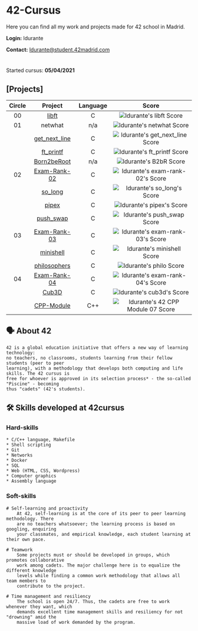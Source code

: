 # 42-Cursus

Here you can find all my work and projects made for 42 school in Madrid.

**Login:** ldurante

**Contact:** ldurante@student.42madrid.com 
#
Started cursus: **05/04/2021**

## [Projects]

|Circle|			Project			| Language | Score | 
|:----:|:----------------:|:--------:|:-----:|
|  00  |[libft](https://github.com/durantecode/libft)|    C     | ![ldurante's libft Score](https://badge42.vercel.app/api/v2/cl39ut85e003009l2dts6pog9/project/2148623) |
|  01  |netwhat     			|   n/a    | ![ldurante's netwhat Score](https://badge42.vercel.app/api/v2/cl39ut85e003009l2dts6pog9/project/2161526) |
|      |[get_next_line](https://github.com/durantecode/get_next_line)			|    C     | ![ldurante's get_next_line Score](https://badge42.vercel.app/api/v2/cl39ut85e003009l2dts6pog9/project/2161526) |
|      |[ft_printf](https://github.com/durantecode/ft_printf)   			|    C     | ![ldurante's ft_printf Score](https://badge42.vercel.app/api/v2/cl39ut85e003009l2dts6pog9/project/2168592) |
|      |[Born2beRoot](https://github.com/durantecode/Born2beRoot)   			|    n/a     | ![ldurante's B2bR Score](https://badge42.vercel.app/api/v2/cl39ut85e003009l2dts6pog9/project/2221350) |
|  02  |[Exam-Rank-02](https://github.com/durantecode/42-exams/tree/master/exam-rank-02)   			|    C    | ![ldurante's exam-rank-02's Score](https://badge42.vercel.app/api/v2/cl39ut85e003009l2dts6pog9/project/2234649) |
|      |[so_long](https://github.com/durantecode/so_long)   			|    C    | ![ldurante's so_long's Score](https://badge42.vercel.app/api/v2/cl39ut85e003009l2dts6pog9/project/2317313) |
|      |[pipex](https://github.com/durantecode/pipex)   			|    C    | ![ldurante's pipex's Score](https://badge42.vercel.app/api/v2/cl39ut85e003009l2dts6pog9/project/2246826) |
|      |[push_swap](https://github.com/durantecode/push_swap)   			|    C    | ![ldurante's push_swap Score](https://badge42.vercel.app/api/v2/cl39ut85e003009l2dts6pog9/project/2336345) |
|  03  |[Exam-Rank-03](https://github.com/durantecode/42-exams/tree/master/exam-rank-03)   			|    C    | ![ldurante's exam-rank-03's Score](https://badge42.vercel.app/api/v2/cl39ut85e003009l2dts6pog9/project/2389206) |
|      |[minishell](https://github.com/durantecode/minishell)   			|    C    | ![ldurante's minishell Score](https://badge42.vercel.app/api/v2/cl39ut85e003009l2dts6pog9/project/2389061) |
|      |[philosophers](https://github.com/durantecode/philosophers)   			|    C    | ![ldurante's philo Score](https://badge42.vercel.app/api/v2/cl39ut85e003009l2dts6pog9/project/2379942) |
|  04  |[Exam-Rank-04](https://github.com/durantecode/42-exams/tree/master/exam-rank-04)   			|    C    | ![ldurante's exam-rank-04's Score](https://badge42.vercel.app/api/v2/cl39ut85e003009l2dts6pog9/project/2487855) |
|      |[Cub3D](https://github.com/durantecode/cub3d)   			|    C    | ![ldurante's cub3d's Score](https://badge42.vercel.app/api/v2/cl39ut85e003009l2dts6pog9/project/2488186) |
|      |[CPP-Module](https://github.com/durantecode/CPP-Modules)   			|    C++    | ![ldurante's 42 CPP Module 07 Score](https://badge42.vercel.app/api/v2/cl39ut85e003009l2dts6pog9/project/2628358)



## 🗣️ About 42

	42 is a global education initiative that offers a new way of learning technology:
	no teachers, no classrooms, students learning from their fellow students (peer to peer
	learning), with a methodology that develops both computing and life skills. The 42 cursus is
	free for whoever is approved in its selection process* - the so-called "Piscine" - becoming
	thus "cadets" (42's students).
  
## 🛠️ Skills developed at 42cursus

### Hard-skills

	* C/C++ language, Makefile
	* Shell scripting
	* Git
	* Networks
	* Docker
	* SQL
	* Web (HTML, CSS, Wordpress)
	* Computer graphics
	* Assembly language

### Soft-skills

	# Self-learning and proactivity
		At 42, self-learning is at the core of its peer to peer learning methodology. There
		are no teachers whatsoever; the learning process is based on googling, enquiring
		your classmates, and empirical knowledge, each student learning at their own pace.

	# Teamwork
		Some projects must or should be developed in groups, which promotes collaborative
		work among cadets. The major challenge here is to equalize the different knowledge
		levels while finding a common work methodology that allows all team members to
		contribute to the project.

	# Time management and resiliency
		The school is open 24/7. Thus, the cadets are free to work whenever they want, which
		demands excellent time management skills and resiliency for not "drowning" amid the
		massive load of work demanded by the program.
